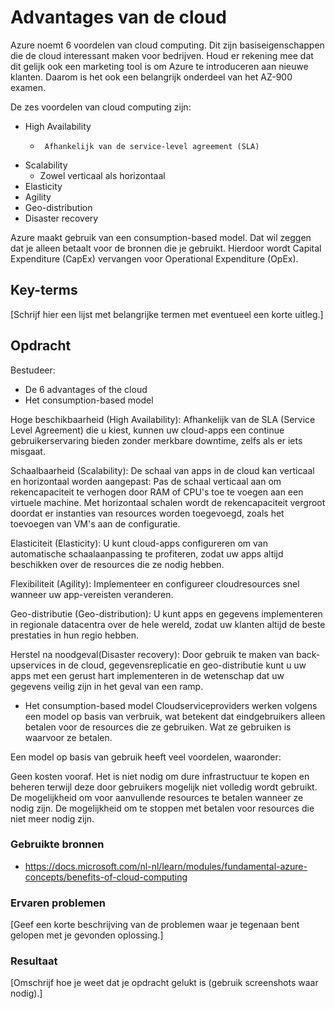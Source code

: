 # Advantages van de cloud
Azure noemt 6 voordelen van cloud computing. Dit zijn basiseigenschappen die de cloud interessant maken voor bedrijven. Houd er rekening mee dat dit gelijk ook een marketing tool is om Azure te introduceren aan nieuwe klanten. Daarom is het ook een belangrijk onderdeel van het AZ-900 examen.

De zes voordelen van cloud computing zijn:
-	High Availability
    -	   Afhankelijk van de service-level agreement (SLA)
-	Scalability
    -	Zowel verticaal als horizontaal
-	Elasticity
-	Agility
-	Geo-distribution
-	Disaster recovery

Azure maakt gebruik van een consumption-based model. Dat wil zeggen dat je alleen betaalt voor de bronnen die je gebruikt. Hierdoor wordt Capital Expenditure (CapEx) vervangen voor Operational Expenditure (OpEx).


## Key-terms
[Schrijf hier een lijst met belangrijke termen met eventueel een korte uitleg.]

## Opdracht
Bestudeer:
-	De 6 advantages of the cloud
-	Het consumption-based model

Hoge beschikbaarheid (High Availability): Afhankelijk van de SLA (Service Level Agreement) die u kiest, kunnen uw cloud-apps een continue gebruikerservaring bieden zonder merkbare downtime, zelfs als er iets misgaat.

Schaalbaarheid (Scalability): 
De schaal van apps in de cloud kan verticaal en horizontaal worden aangepast:
Pas de schaal verticaal aan om rekencapaciteit te verhogen door RAM of CPU's toe te voegen aan een virtuele machine.
Met horizontaal schalen wordt de rekencapaciteit vergroot doordat er instanties van resources worden toegevoegd, zoals het toevoegen van VM's aan de configuratie.

Elasticiteit (Elasticity): U kunt cloud-apps configureren om van automatische schaalaanpassing te profiteren, zodat uw apps altijd beschikken over de resources die ze nodig hebben.

Flexibiliteit (Agility): Implementeer en configureer cloudresources snel wanneer uw app-vereisten veranderen.

Geo-distributie (Geo-distribution): U kunt apps en gegevens implementeren in regionale datacentra over de hele wereld, zodat uw klanten altijd de beste prestaties in hun regio hebben.

Herstel na noodgeval(Disaster recovery): Door gebruik te maken van back-upservices in de cloud, gegevensreplicatie en geo-distributie kunt u uw apps met een gerust hart implementeren in de wetenschap dat uw gegevens veilig zijn in het geval van een ramp.

-	Het consumption-based model
Cloudserviceproviders werken volgens een model op basis van verbruik, wat betekent dat eindgebruikers alleen betalen voor de resources die ze gebruiken. Wat ze gebruiken is waarvoor ze betalen.

Een model op basis van gebruik heeft veel voordelen, waaronder:

Geen kosten vooraf.
Het is niet nodig om dure infrastructuur te kopen en beheren terwijl deze door gebruikers mogelijk niet volledig wordt gebruikt.
De mogelijkheid om voor aanvullende resources te betalen wanneer ze nodig zijn.
De mogelijkheid om te stoppen met betalen voor resources die niet meer nodig zijn.

### Gebruikte bronnen
- https://docs.microsoft.com/nl-nl/learn/modules/fundamental-azure-concepts/benefits-of-cloud-computing

### Ervaren problemen
[Geef een korte beschrijving van de problemen waar je tegenaan bent gelopen met je gevonden oplossing.]

### Resultaat
[Omschrijf hoe je weet dat je opdracht gelukt is (gebruik screenshots waar nodig).]
